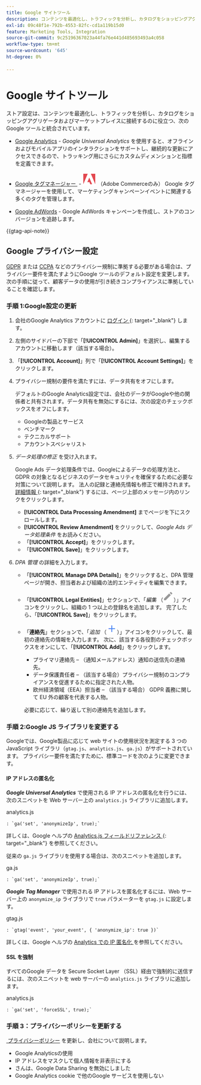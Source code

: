 ```yaml
---
title: Google サイトツール
description: コンテンツを最適化し、トラフィックを分析し、カタログをショッピングアグリゲータおよびマーケットプレイスに接続するために使用できる、Google ツール統合について説明します。
exl-id: 09c48f1e-792b-4553-82fc-cd1a119b15d0
feature: Marketing Tools, Integration
source-git-commit: 9c25196367023a44fa76e441d485693493a4c058
workflow-type: tm+mt
source-wordcount: '645'
ht-degree: 0%

---
```


# Google サイトツール

ストア設定は、コンテンツを最適化し、トラフィックを分析し、カタログをショッピングアグリゲータおよびマーケットプレイスに接続するのに役立つ、次のGoogle ツールと統合されています。

- [Google Analytics](google-analytics.md) - _Google Universal Analytics_ を使用すると、オフラインおよびモバイルアプリのインタラクションをサポートし、継続的な更新にアクセスできるので、トラッキング用にさらにカスタムディメンションと指標を定義できます。

- [Google タグマネージャー &#x200B;](google-tag-manager.md) - ![Adobe Commerce](../assets/adobe-logo.svg) （Adobe Commerceのみ） Google タグマネージャーを使用して、マーケティングキャンペーンイベントに関連する多くのタグを管理します。

- [Google AdWords](google-adwords.md) - Google AdWords キャンペーンを作成し、ストアのコンバージョンを追跡します。

{{gtag-api-note}}

## Google プライバシー設定

[GDPR](../getting-started/compliance-gdpr.md) または [CCPA](../getting-started/compliance-ccpa.md) などのプライバシー規制に準拠する必要がある場合は、プライバシー要件を満たすようにGoogle ツールのデフォルト設定を変更します。 次の手順に従って、顧客データの使用が引き続きコンプライアンスに準拠していることを確認します。

### 手順 1:Google設定の更新

1. 会社のGoogle Analytics アカウントに [ ログイン ][1]{: target="_blank"} します。

1. 左側のサイドバーの下部で「**[!UICONTROL Admin]**」を選択し、編集するアカウントに移動します（該当する場合）。

1. 「**[!UICONTROL Account]**」列で「**[!UICONTROL Account Settings]**」をクリックします。

1. プライバシー規制の要件を満たすには、データ共有をオフにします。

   デフォルトのGoogle Analytics設定では、会社のデータがGoogleや他の関係者と共有されます。データ共有を無効にするには、次の設定のチェックボックスをオフにします。

   - Googleの製品とサービス
   - ベンチマーク
   - テクニカルサポート
   - アカウントスペシャリスト

1. _データ処理の修正_ を受け入れます。

   Google Ads データ処理条件では、Googleによるデータの処理方法と、GDPR の対象となるビジネスのデータセキュリティを確保するために必要な対策について説明します。 法人の記録と連絡先情報も修正で維持されます。 [ 詳細情報 ][2]{: target="_blank"} するには、ページ上部のメッセージ内のリンクをクリックします。

   - **[!UICONTROL Data Processing Amendment]** までページを下にスクロールします。
   - **[!UICONTROL Review Amendment]** をクリックして、_Google Ads データ処理条件_ をお読みください。
   - 「**[!UICONTROL Accept]**」をクリックします。
   - 「**[!UICONTROL Save]**」をクリックします。

1. _DPA 管理_ の詳細を入力します。

   - 「**[!UICONTROL Manage DPA Details]**」をクリックすると、DPA 管理ページが開き、担当者および組織の法的エンティティを編集できます。

   - 「**[!UICONTROL Legal Entities]**」セクションで、「_編集_ （![Google編集アイコン &#x200B;](./assets/google-icon-edit.png)）」アイコンをクリックし、組織の 1 つ以上の登録名を追加します。 完了したら、「**[!UICONTROL Save]**」をクリックします。

   - 「**連絡先**」セクションで、「_追加_ （![Google追加アイコン &#x200B;](./assets/google-icon-add.png)）」アイコンをクリックして、最初の連絡先の情報を入力します。 次に、該当する各役割のチェックボックスをオンにして、「**[!UICONTROL Add]**」をクリックします。

      - プライマリ連絡先 – （通知メールアドレス）通知の送信先の連絡先。
      - データ保護責任者 – （該当する場合）プライバシー規制のコンプライアンスを促進するために指定された人物。
      - 欧州経済領域（EEA）担当者 – （該当する場合） GDPR 義務に関して EU 外の顧客を代表する人物。

     必要に応じて、繰り返して別の連絡先を追加します。

### 手順 2:Google JS ライブラリを変更する

Googleでは、Google製品に応じて web サイトの使用状況を測定する 3 つのJavaScript ライブラリ（`gtag.js`、`analytics.js`、`ga.js`）がサポートされています。 プライバシー要件を満たすために、標準コードを次のように変更できます。

#### IP アドレスの匿名化

**_Google Universal Analytics_** で使用される IP アドレスの匿名化を行うには、次のスニペットを Web サーバー上の `analytics.js` ライブラリに追加します。

analytics.js

```
: `ga('set', 'anonymizeIp', true);`
```

詳しくは、Google ヘルプの [Analytics.js フィールドリファレンス ][3]{: target="_blank"} を参照してください。

従来の `ga.js` ライブラリを使用する場合は、次のスニペットを追加します。

ga.js

```
: `ga('set', 'anonymizeIp', true);`
```

**_Google Tag Manager_** で使用される IP アドレスを匿名化するには、Web サーバー上の `anonymize_ip` ライブラリで `true` パラメーターを `gtag.js` に設定します。

gtag.js

```
: `gtag('event', 'your_event', { 'anonymize_ip': true })`
```

詳しくは、Google ヘルプの [Analytics での IP 匿名化 ][4] を参照してください。

#### SSL を強制

すべてのGoogle データを Secure Socket Layer （SSL）経由で強制的に送信するには、次のスニペットを web サーバーの `analytics.js` ライブラリに追加します。

analytics.js

```
: `ga('set', 'forceSSL', true);`
```

### 手順 3：プライバシーポリシーを更新する

[&#x200B; プライバシーポリシー &#x200B;](../getting-started/privacy-policy.md) を更新し、会社について説明します。

- Google Analyticsの使用
- IP アドレスをマスクして個人情報を非表示にする
- さんは、Google Data Sharing を無効にしました
- Google Analytics cookie で他のGoogle サービスを使用しない

[1]: https://www.google.com/analytics/
[2]: https://support.google.com/analytics/answer/3379636
[3]: https://developers.google.com/analytics/devguides/collection/analyticsjs/field-reference
[4]: https://support.google.com/analytics/answer/2763052
